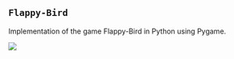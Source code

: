 ## ``` Flappy-Bird ```


Implementation of the game Flappy-Bird in Python using Pygame.

![](https://github.com/Ojaswy/Flappy-Bird/blob/master/images/bird.gif)
   
  
 
